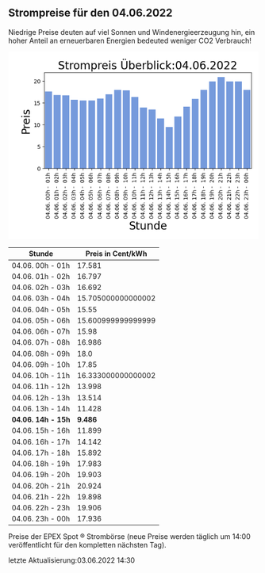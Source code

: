 
## Strompreise für den 04.06.2022

Niedrige Preise deuten auf viel Sonnen und Windenergieerzeugung hin, ein hoher Anteil an erneuerbaren Energien bedeuted weniger CO2 Verbrauch!

![Strompreis übersicht](imgs/strompreis_uebersicht.png)

| Stunde | Preis in Cent/kWh |
|---|---|
| 04.06. 00h -  01h | 17.581 | 
| 04.06. 01h -  02h | 16.797 | 
| 04.06. 02h -  03h | 16.692 | 
| 04.06. 03h -  04h | 15.705000000000002 | 
| 04.06. 04h -  05h | 15.55 | 
| 04.06. 05h -  06h | 15.600999999999999 | 
| 04.06. 06h -  07h | 15.98 | 
| 04.06. 07h -  08h | 16.986 | 
| 04.06. 08h -  09h | 18.0 | 
| 04.06. 09h -  10h | 17.85 | 
| 04.06. 10h -  11h | 16.333000000000002 | 
| 04.06. 11h -  12h | 13.998 | 
| 04.06. 12h -  13h | 13.514 | 
| 04.06. 13h -  14h | 11.428 | 
| **04.06. 14h -  15h** | **9.486** | 
| 04.06. 15h -  16h | 11.899 | 
| 04.06. 16h -  17h | 14.142 | 
| 04.06. 17h -  18h | 15.892 | 
| 04.06. 18h -  19h | 17.983 | 
| 04.06. 19h -  20h | 19.903 | 
| 04.06. 20h -  21h | 20.924 | 
| 04.06. 21h -  22h | 19.898 | 
| 04.06. 22h -  23h | 19.906 | 
| 04.06. 23h -  00h | 17.936 | 

Preise der EPEX Spot ® Strombörse (neue Preise werden täglich um 14:00 veröffentlicht für den kompletten nächsten Tag).

letzte Aktualisierung:03.06.2022 14:30